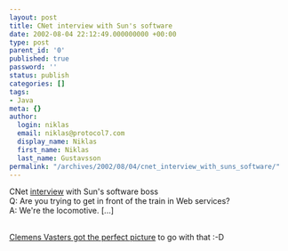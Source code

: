 ```yaml
---
layout: post
title: CNet interview with Sun's software
date: 2002-08-04 22:12:49.000000000 +00:00
type: post
parent_id: '0'
published: true
password: ''
status: publish
categories: []
tags:
- Java
meta: {}
author:
  login: niklas
  email: niklas@protocol7.com
  display_name: Niklas
  first_name: Niklas
  last_name: Gustavsson
permalink: "/archives/2002/08/04/cnet_interview_with_suns_software/"
---
```

CNet [interview](http://news.com.com/2008-1082-947510.html?tag=fd_lede) with Sun's software boss  
Q: Are you trying to get in front of the train in Web services?  
A: We're the locomotive. [...]

[  
Clemens Vasters got the perfect picture](http://radio.weblogs.com/0105852/2002/08/04.html#a895) to go with that :-D

